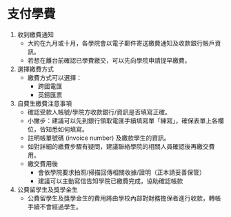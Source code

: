 # 支付學費

1. 收到繳費通知
   * 大約在九月或十月，各學院會以電子郵件寄送繳費通知及收款銀行帳戶資訊。  
   * 若想在離台前確認已學費繳交，可以先向學院申請提早繳費。
1. 選擇繳費方式
   * 繳費方式可以選擇：  
     * 跨國電匯  
     * 英鎊匯票  
1. 自費生繳費注意事項
   * 確認受款人帳號/學院方收款銀行/資訊是否填寫正確。  
   * 小撇步：建議可以先到銀行領取電匯手續填寫單「練寫」，確保表單上各欄位，皆知悉如何填寫。  
   * 註明帳單號碼 (invoice number) 及繳款學生的資訊。  
   * 如對詳細的繳費步驟有疑問，建議聯絡學院的相關人員確認後再繳交費用。  
   * 繳交費用後  
     * 會依學院要求拍照/掃描回傳相關收據/證明（正本請妥善保管）  
     * 建議可以主動寫信告知學院已繳費完成，協助確認帳款  
1. 公費留學生及獎學金生
   * 公費留學生及獎學金生的費用將由學校內部對財務擔保者進行收款，轉帳手續不會經過學生。
